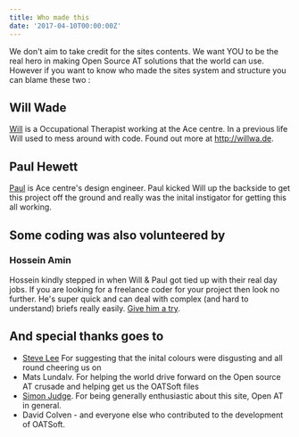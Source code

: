 ```yaml
---
title: Who made this
date: '2017-04-10T00:00:00Z'
---
```

We don't aim to take credit for the sites contents. We want YOU to be the real hero in making Open Source AT solutions that the world can use. However if you want to know who made the sites system and structure you can blame these two <!--more-->:

## Will Wade

[Will](http://twitter.com/willwade) is a Occupational Therapist working at the Ace centre. In a previous life Will used to mess around with code. Found out more at http://willwa.de.

## Paul Hewett

[Paul](https://twitter.com/paulhewtweet) is Ace centre's design engineer. Paul kicked Will up the backside to get this project off the ground and really was the inital instigator for getting this all working. 

## Some coding was also volunteered by

### Hossein Amin

Hossein kindly stepped in when Will & Paul got tied up with their real day jobs. If you are looking for a freelance coder for your project then look no further. He's super quick and can deal with complex (and hard to understand) briefs really easily. [Give him a try](https://aminbros.com/).

## And special thanks goes to

* [Steve Lee](http://fullmeasure.co.uk) For suggesting that the inital colours were disgusting and all round cheering us on
* Mats Lundalv. For helping the world drive forward on the Open source AT crusade and helping get us the OATSoft files
* [Simon Judge](https://twitter.com/si_judge). For being generally enthusiastic about this site, Open AT in general.
* David Colven - and everyone else who contributed to the development of OATSoft.
